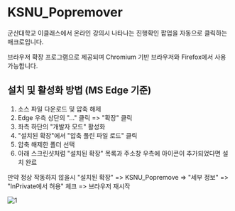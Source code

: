 # KSNU_Popremover

군산대학교 이클래스에서 온라인 강의시 나타나는 진행확인 팝업을 자동으로 클릭하는 매크로입니다.

브라우저 확장 프로그램으로 제공되며 Chromium 기반 브라우저와 Firefox에서 사용 가능합니다.

## 설치 및 활성화 방법 (MS Edge 기준)

1. 소스 파일 다운로드 및 압축 해제
2. Edge 우측 상단의 "..." 클릭 => "확장" 클릭
3. 좌측 하단의 "개발자 모드" 활성화
4. "설치된 확장"에서 "압축 풀린 파일 로드" 클릭
5. 압축 해제한 폴더 선택
6. 아래 스크린샷처럼 "설치된 확장" 목록과 주소창 우측에 아이콘이 추가되었다면 설치 완료

만약 정상 작동하지 않을시 
"설치된 확장" => KSNU_Popremove => "세부 정보" => "InPrivate에서 허용" 체크 => 브라우저 재시작

![1](https://user-images.githubusercontent.com/75349747/131472983-3403cc72-8c68-47ca-892f-34463f015f65.PNG)
